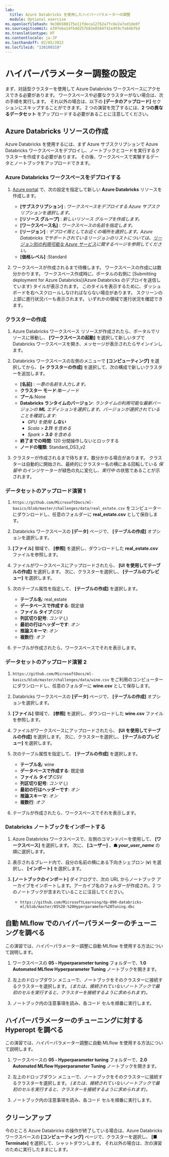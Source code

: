 ```yaml
---
lab:
  title: Azure Databricks を使用したハイパーパラメーターの調整
  module: Optional exercise
ms.openlocfilehash: 9e306580175e11fdeca127b2a7fc6e2a7ed1de0f
ms.sourcegitcommit: e397eba14f6dd257b83e0584f42e459cfe84bfbd
ms.translationtype: HT
ms.contentlocale: ja-JP
ms.lasthandoff: 02/05/2022
ms.locfileid: "138100310"
---
```

# <a name="set-up-for-hyperparameter-tuning"></a>ハイパーパラメーター調整の設定

まず、対話型クラスターを使用して Azure Databricks ワークスペースにアクセスできる必要があります。 ワークスペースや必要なクラスターがない場合は、次の手順を実行します。 それ以外の場合は、以下の **[データのアップロード]** セクションにスキップすることができます。 2 つの演習を完了するには、**2 つの異なるデータセット** をアップロードする必要があることに注意してください。

## <a name="create-azure-databricks-resources"></a>Azure Databricks リソースの作成

Azure Databricks を使用するには、まず Azure サブスクリプションで Azure Databricks ワークスペースをデプロイし、ノートブックとコードを実行するクラスターを作成する必要があります。 その後、ワークスペースで実験するデータとノートブックをアップロードできます。

### <a name="deploy-an-azure-databricks-workspace"></a>Azure Databricks ワークスペースをデプロイする

1. [Azure portal](https://portal.azure.com) で、次の設定を指定して新しい **Azure Databricks** リソースを作成します。
   - **[サブスクリプション]** : *ワークスペースをデプロイする Azure サブスクリプションを選択します。*
   - **[リソース グループ]** : *新しいリソース グループを作成します。*
   - **[ワークスペース名]** : *ワークスペースの名前を指定します。*
   - **[リージョン]** : *デプロイ用としてお近くの場所を選択します。Azure Databricks でサポートされているリージョンのリストについては、[リージョン別の利用可能な Azure サービス](https://azure.microsoft.com/regions/services/)に関するページを参照してください。*
   - **[価格レベル]** :Standard

1. ワークスペースが作成されるまで待機します。 ワークスペースの作成には数分かかります。 ワークスペース作成時に、ポータルの右側に [Submitting deployment for Azure Databricks](Azure Databricks のデプロイを送信しています) タイルが表示されます。 このタイルを表示するために、ダッシュボードを右へスクロールしなければならない場合があります。 スクリーンの上部に進行状況バーも表示されます。 いずれかの領域で進行状況を確認できます。

### <a name="create-a-cluster"></a>クラスターの作成

1. Azure Databricks ワークスペース リソースが作成されたら、ポータルでリソースに移動し、 **[ワークスペースの起動]** を選択して新しいタブで Databricks ワークスペースを開き、メッセージが表示されたらサインインします。

1. Databricks ワークスペースの左側のメニューで **[コンピューティング]** を選択してから、 **[+ クラスターの作成]** を選択して、次の構成で新しいクラスターを追加します。
   - **[名前]** : *一意の名前を入力します。*
   - **クラスター モード**:単一ノード
   - **プール**:None
   - **Databricks ランタイムのバージョン**: *ランタイムの利用可能な最新バージョンの **ML** エディションを選択します。バージョンが選択されていることを確認します:*
      - *GPU を使用 **しない***
      - *Scala > **2.11** を含める*
      - *Spark > **3.0** を含める*
   - **終了までの時間**: 120 分間操作しないとロックする
   - **ノードの種類**: Standard_DS3_v2

1. クラスターが作成されるまで待ちます。数分かかる場合があります。 クラスターは自動的に開始され、最終的にクラスター名の横にある回転している *保留中* のインジケーターが緑色の丸に変化し、*実行中* の状態であることが示されます。

### <a name="upload-dataset-exercise-1"></a>データセットのアップロード演習 1

1. `https://github.com/MicrosoftDocs/ml-basics/blob/master/challenges/data/real_estate.csv` をコンピューターにダウンロードし、任意のフォルダーに **real_estate.csv** として保存します。

1. Databricks ワークスペースの **[データ]** ページで、 **[テーブルの作成]** オプションを選択します。

1. **[ファイル]** 領域で、 **[参照]** を選択し、ダウンロードした **real_estate.csv** ファイルを参照します。

1. ファイルがワークスペースにアップロードされたら、 **[UI を使用してテーブルの作成]** を選択します。 次に、クラスターを選択し、 **[テーブルのプレビュー]** を選択します。

1. 次のテーブル属性を指定して、 **[テーブルの作成]** を選択します。

    - **テーブル名**: real_estate
    - **データベースで作成する**: 既定値
    - **ファイル タイプ**:CSV
    - **列区切り記号**: *コンマ* (,)
    - **最初の行はヘッダーです**: *オン*
    - **推論スキーマ**: *オン*
    - **複数行**: *オフ*

1. テーブルが作成されたら、ワークスペースでそれを表示します。

### <a name="upload-dataset-exercise-2"></a>データセットのアップロード演習 2

1. `https://github.com/MicrosoftDocs/ml-basics/blob/master/challenges/data/wine.csv` をご利用のコンピューターにダウンロードし、任意のフォルダーに **wine.csv** として保存します。

1. Databricks ワークスペースの **[データ]** ページで、 **[テーブルの作成]** オプションを選択します。

1. **[ファイル]** 領域で、 **[参照]** を選択し、ダウンロードした **wine.csv** ファイルを参照します。

1. ファイルがワークスペースにアップロードされたら、 **[UI を使用してテーブルの作成]** を選択します。 次に、クラスターを選択し、 **[テーブルのプレビュー]** を選択します。

1. 次のテーブル属性を指定して、 **[テーブルの作成]** を選択します。

    - **テーブル名**: wine
    - **データベースで作成する**: 既定値
    - **ファイル タイプ**:CSV
    - **列区切り記号**: *コンマ* (,)
    - **最初の行はヘッダーです**: *オン*
    - **推論スキーマ**: *オン*
    - **複数行**: *オフ*

1. テーブルが作成されたら、ワークスペースでそれを表示します。

### <a name="import-databricks-notebooks"></a>Databricks ノートブックをインポートする

1. Azure Databricks ワークスペースで、左側のコマンドバーを使用して、 **[ワークスペース]** を選択します。 次に、 **[ユーザー]** 、**&#9751; *your_user_name*** の順に選択します。

1. 表示されるブレード内で、自分の名前の横にある下向きシェブロン (**v**) を選択し、 **[インポート]** を選択します。

1. **[ノートブックのインポート]** ダイアログで、次の URL からノートブック アーカイブをインポートします。アーカイブ名のフォルダーが作成され、2 つのノートブックが含まれていることに注目してください。
   - `https://github.com/MicrosoftLearning/dp-090-databricks-ml/blob/master/05%20-%20Hyperparameter%20Tuning.dbc`

## <a name="explore-automated-mlflow-hyperparameter-tuning"></a>自動 MLflow でのハイパーパラメーターのチューニングを調べる

この演習では、ハイパーパラメーター調整に自動 MLflow を使用する方法について説明します。

1. ワークスペースの **05 - Hyperparameter tuning** フォルダーで、**1.0 Automated MLflow Hyperparameter Tuning** ノートブックを開きます。

1. 左上のドロップダウン メニューで、ノートブックをそのクラスターに接続するクラスターを選択します。 *(または、接続されていないノートブックで最初のセルを実行すると、クラスターを接続するように求められます)。*

1. ノートブック内の注意事項を読み、各コード セルを順番に実行します。

## <a name="explore-hyperopt-for-hyperparameter-tuning"></a>ハイパーパラメーターのチューニングに対する Hyperopt を調べる

この演習では、ハイパーパラメーター調整に自動 MLflow を使用する方法について説明します。

1. ワークスペースの **05 - Hyperparameter tuning** フォルダーで、**2.0 Automated MLflow Hyperparameter Tuning** ノートブックを開きます。

1. 左上のドロップダウン メニューで、ノートブックをそのクラスターに接続するクラスターを選択します。 *(または、接続されていないノートブックで最初のセルを実行すると、クラスターを接続するように求められます)。*

1. ノートブック内の注意事項を読み、各コード セルを順番に実行します。

## <a name="clean-up"></a>クリーンアップ

今のところ Azure Databricks の操作が終了している場合は、Azure Databricks ワークスペースの **[コンピューティング]** ページで、クラスターを選択し、 **[&#9632; Terminate]** を選択して、シャットダウンします。 それ以外の場合は、次の演習のために実行したままにします。
